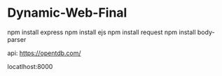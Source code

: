 # Dynamic-Web-Final

npm install express
npm install ejs
npm install request
npm install body-parser

api: https://opentdb.com/

locatlhost:8000
